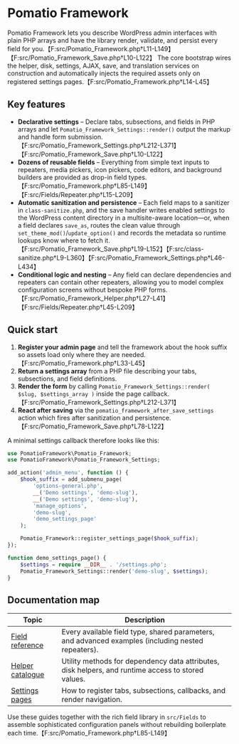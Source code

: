# Pomatio Framework

Pomatio Framework lets you describe WordPress admin interfaces with plain PHP arrays and have the library render, validate, and persist every field for you.【F:src/Pomatio_Framework.php†L11-L149】【F:src/Pomatio_Framework_Save.php†L10-L122】 The core bootstrap wires the helper, disk, settings, AJAX, save, and translation services on construction and automatically injects the required assets only on registered settings pages.【F:src/Pomatio_Framework.php†L14-L45】

## Key features

- **Declarative settings** – Declare tabs, subsections, and fields in PHP arrays and let `Pomatio_Framework_Settings::render()` output the markup and handle form submission.【F:src/Pomatio_Framework_Settings.php†L212-L371】【F:src/Pomatio_Framework_Save.php†L10-L122】
- **Dozens of reusable fields** – Everything from simple text inputs to repeaters, media pickers, icon pickers, code editors, and background builders are provided as drop-in field types.【F:src/Pomatio_Framework.php†L85-L149】【F:src/Fields/Repeater.php†L15-L209】
- **Automatic sanitization and persistence** – Each field maps to a sanitizer in `class-sanitize.php`, and the save handler writes enabled settings to the WordPress content directory in a multisite-aware location—or, when a field declares `save_as`, routes the clean value through `set_theme_mod()`/`update_option()` and records the metadata so runtime lookups know where to fetch it.【F:src/Pomatio_Framework_Save.php†L19-L152】【F:src/class-sanitize.php†L9-L360】【F:src/Pomatio_Framework_Settings.php†L46-L434】
- **Conditional logic and nesting** – Any field can declare dependencies and repeaters can contain other repeaters, allowing you to model complex configuration screens without bespoke PHP forms.【F:src/Pomatio_Framework_Helper.php†L27-L41】【F:src/Fields/Repeater.php†L45-L209】

## Quick start

1. **Register your admin page** and tell the framework about the hook suffix so assets load only where they are needed.【F:src/Pomatio_Framework.php†L33-L45】
2. **Return a settings array** from a PHP file describing your tabs, subsections, and field definitions.
3. **Render the form** by calling `Pomatio_Framework_Settings::render( $slug, $settings_array )` inside the page callback.【F:src/Pomatio_Framework_Settings.php†L212-L371】
4. **React after saving** via the `pomatio_framework_after_save_settings` action which fires after sanitization and persistence.【F:src/Pomatio_Framework_Save.php†L78-L122】

A minimal settings callback therefore looks like this:

```php
use PomatioFramework\Pomatio_Framework;
use PomatioFramework\Pomatio_Framework_Settings;

add_action('admin_menu', function () {
    $hook_suffix = add_submenu_page(
        'options-general.php',
        __('Demo settings', 'demo-slug'),
        __('Demo settings', 'demo-slug'),
        'manage_options',
        'demo-slug',
        'demo_settings_page'
    );

    Pomatio_Framework::register_settings_page($hook_suffix);
});

function demo_settings_page() {
    $settings = require __DIR__ . '/settings.php';
    Pomatio_Framework_Settings::render('demo-slug', $settings);
}
```

## Documentation map

| Topic | Description |
|-------|-------------|
| [Field reference](fields.md) | Every available field type, shared parameters, and advanced examples (including nested repeaters). |
| [Helper catalogue](helpers.md) | Utility methods for dependency data attributes, disk helpers, and runtime access to stored values. |
| [Settings pages](settings-page.md) | How to register tabs, subsections, callbacks, and render navigation. |

Use these guides together with the rich field library in `src/Fields` to assemble sophisticated configuration panels without rebuilding boilerplate each time.【F:src/Pomatio_Framework.php†L85-L149】
